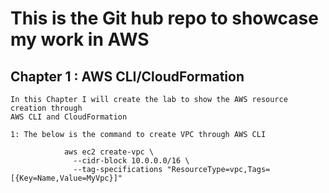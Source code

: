 # This is the Git hub repo to showcase my work in AWS
## Chapter 1 : AWS CLI/CloudFormation

    In this Chapter I will create the lab to show the AWS resource creation through
    AWS CLI and CloudFormation

    1: The below is the command to create VPC through AWS CLI

```
            aws ec2 create-vpc \
              --cidr-block 10.0.0.0/16 \
              --tag-specifications "ResourceType=vpc,Tags=[{Key=Name,Value=MyVpc}]"

```            
